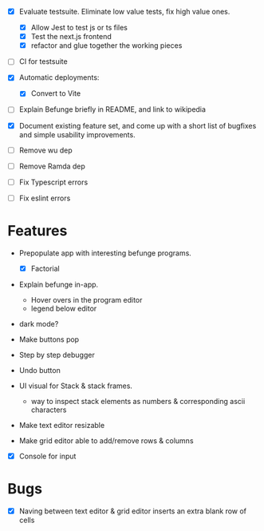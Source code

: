 - [x] Evaluate testsuite. Eliminate low value tests, fix high value ones.
  - [x] Allow Jest to test js or ts files
  - [x] Test the next.js frontend
  - [x] refactor and glue together the working pieces
- [ ] CI for testsuite
- [x] Automatic deployments:
    - [x] Convert to Vite
- [ ] Explain Befunge briefly in README, and link to wikipedia
- [x] Document existing feature set, and come up with a short list of bugfixes and simple usability improvements.

- [ ] Remove wu dep
- [ ] Remove Ramda dep
- [ ] Fix Typescript errors
- [ ] Fix eslint errors


# Features
- Prepopulate app with interesting befunge programs.
  - [x] Factorial
- Explain befunge in-app.
  - Hover overs in the program editor
  - legend below editor
- dark mode?
- Make buttons pop
- Step by step debugger
- Undo button

- UI visual for Stack & stack frames.
  - way to inspect stack elements as numbers & corresponding ascii characters

- Make text editor resizable
- Make grid editor able to add/remove rows & columns
- [x] Console for input

# Bugs
- [x] Naving between text editor & grid editor inserts an extra blank row of cells
